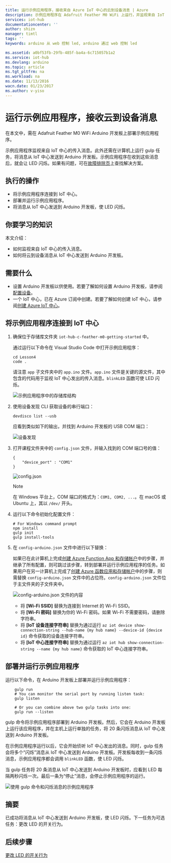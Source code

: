 ```yaml
---
title: 运行示例应用程序，接收来自 Azure IoT 中心的云到设备消息 | Azure
description: 示例应用程序在 Adafruit Feather M0 WiFi 上运行，并监视来自 IoT 中心的传入消息。新的 gulp 任务将消息从 IoT 中心发送到 Adafruit Feather M0 WiFi，使 LED 闪烁。
services: iot-hub
documentationcenter: ''
author: shizn
manager: timtl
tags: ''
keywords: arduino 从 web 控制 led, arduino 通过 web 控制 led

ms.assetid: a0bf53fb-29fb-485f-ba4a-6c715057b1a2
ms.service: iot-hub
ms.devlang: arduino
ms.topic: article
ms.tgt_pltfrm: na
ms.workload: na
ms.date: 11/13/2016
wacn.date: 01/23/2017
ms.author: v-yiso
---
```


# 运行示例应用程序，接收云到设备消息
在本文中，需在 Adafruit Feather M0 WiFi Arduino 开发板上部署示例应用程序。

示例应用程序监视来自 IoT 中心的传入消息。此外还需在计算机上运行 gulp 任务，将消息从 IoT 中心发送到 Arduino 开发板。示例应用程序在收到这些消息后，就会让 LED 闪烁。如果有问题，可在[故障排除页][troubleshooting]上查找解决方案。

## 执行的操作
* 将示例应用程序连接到 IoT 中心。
* 部署并运行示例应用程序。
* 将消息从 IoT 中心发送到 Arduino 开发板，使 LED 闪烁。

## 你要学习的知识
本文介绍：

 - 如何监视来自 IoT 中心的传入消息。
 - 如何将云到设备消息从 IoT 中心发送到 Arduino 开发板。

## 需要什么

 - 设置 Arduino 开发板以供使用。若要了解如何设置 Arduino 开发板，请参阅[配置设备][configure-your-device]。
 - 一个 IoT 中心，已在 Azure 订阅中创建。若要了解如何创建 IoT 中心，请参阅[创建 Azure IoT 中心][create-your-azure-iot-hub]。

## 将示例应用程序连接到 IoT 中心

1. 确保位于存储库文件夹 `iot-hub-c-feather-m0-getting-started` 中。

    通过运行以下命令在 Visual Studio Code 中打开示例应用程序：

    ```
    cd Lesson4
    code .
    ```

    请注意 `app` 子文件夹中的 `app.ino` 文件。`app.ino` 文件是关键的源文件，其中包含的代码用于监视 IoT 中心发出的传入消息。`blinkLED` 函数可使 LED 闪烁。

    ![示例应用程序中的存储库结构][repo-structure]  

2. 使用设备发现 CLI 获取设备的串行端口：

    ```
    devdisco list --usb
    ```

    应看到类似如下的输出，并找到 Arduino 开发板的 USB COM 端口：

    ![设备发现][device-discovery]  

3. 打开课程文件夹中的 `config.json` 文件，并输入找到的 COM 端口号的值：

    ```
    {
        "device_port" : "COM1"
    }
    ```

    ![config.json][config-json]  

    > [!NOTE]
    > 在 Windows 平台上，COM 端口的格式为：`COM1, COM2, ...`。在 macOS 或 Ubuntu 上，其以 `/dev/` 开头。

4. 运行以下命令初始化配置文件：

    ```
    # For Windows command prompt
    npm install
    gulp init
    gulp install-tools
    ```

5. 在 `config-arduino.json` 文件中进行以下替换：

    如果已在此计算机上完成[创建 Azure Function App 和存储帐户][create-an-azure-function-app-and-storage-account]中的步骤，并继承了所有配置，则可跳过该步骤，转到部署并运行示例应用程序的任务。如果用户在另一计算机上完成了[创建 Azure 函数应用和存储帐户][create-an-azure-function-app-and-storage-account]中的步骤，则需替换 `config-arduino.json` 文件中的占位符。`config-arduino.json` 文件位于主文件夹的子文件夹中。

    ![config-arduino.json 文件的内容][config-arduino-json]  

   * 将 **[Wi-Fi SSID]** 替换为连接到 Internet 的 Wi-Fi SSID。
   * 将 **[Wi-Fi 密码]** 替换为你的 Wi-Fi 密码。如果 Wi-Fi 不需要密码，请删除字符串。
   * 将 **[IoT 设备连接字符串]** 替换为通过运行 `az iot device show-connection-string --hub-name {my hub name} --device-id {device id}` 命令获取的设备连接字符串。
   * 将 **[IoT 中心连接字符串]** 替换为通过运行 `az iot hub show-connection-string --name {my hub name}` 命令获取的 IoT 中心连接字符串。

## 部署并运行示例应用程序
运行以下命令，在 Arduino 开发板上部署并运行示例应用程序：

```
    gulp run
    # You can monitor the serial port by running listen task:
    gulp listen

    # Or you can combine above two gulp tasks into one:
    gulp run --listen
```

gulp 命令将示例应用程序部署到 Arduino 开发板。然后，它会在 Arduino 开发板上运行该应用程序，并在主机上运行单独的任务，将 20 条闪烁消息从 IoT 中心发送到 Arduino 开发板。

在示例应用程序运行以后，它会开始侦听 IoT 中心发出的消息。同时，gulp 任务会将多个“闪烁”消息从 IoT 中心发送到 Arduino 开发板。开发板每收到一条闪烁消息，示例应用程序都会调用 `blinkLED` 函数，使 LED 闪烁。

当 gulp 任务将 20 条消息从 IoT 中心发送到 Arduino 开发板时，应看到 LED 每隔两秒闪烁一次。最后一条为“停止”消息，会停止示例应用程序的运行。

![使用 gulp 命令和闪烁消息的示例应用程序][sample-application]  

## 摘要
已成功将消息从 IoT 中心发送到 Arduino 开发板，使 LED 闪烁。下一任务为可选任务：更改 LED 的开关行为。

## 后续步骤
[更改 LED 的开关行为][change-the-on-and-off-led-behavior]

<!-- Images and links -->

[troubleshooting]: ./iot-hub-adafruit-feather-m0-wifi-kit-arduino-troubleshooting.md
[configure-your-device]: ./iot-hub-adafruit-feather-m0-wifi-kit-arduino-lesson1-configure-your-device.md
[create-your-azure-iot-hub]: ./iot-hub-adafruit-feather-m0-wifi-kit-arduino-lesson2-prepare-azure-iot-hub.md
[repo-structure]: ./media/iot-hub-adafruit-feather-m0-wifi-lessons/lesson4/repo_structure_arduino.png
[device-discovery]: ./media/iot-hub-adafruit-feather-m0-wifi-lessons/lesson1/device_discovery.png
[config-json]: ./media/iot-hub-adafruit-feather-m0-wifi-lessons/lesson1/vscode-config-mac.png
[create-an-azure-function-app-and-storage-account]: ./iot-hub-adafruit-feather-m0-wifi-kit-arduino-lesson3-deploy-resource-manager-template.md
[config-arduino-json]: ./media/iot-hub-adafruit-feather-m0-wifi-lessons/lesson4/config-arduino.png
[sample-application]: ./media/iot-hub-adafruit-feather-m0-wifi-lessons/lesson4/gulp_blink_arduino.png
[change-the-on-and-off-led-behavior]: ./iot-hub-adafruit-feather-m0-wifi-kit-arduino-lesson4-change-led-behavior.md

<!---HONumber=Mooncake_0116_2017-->